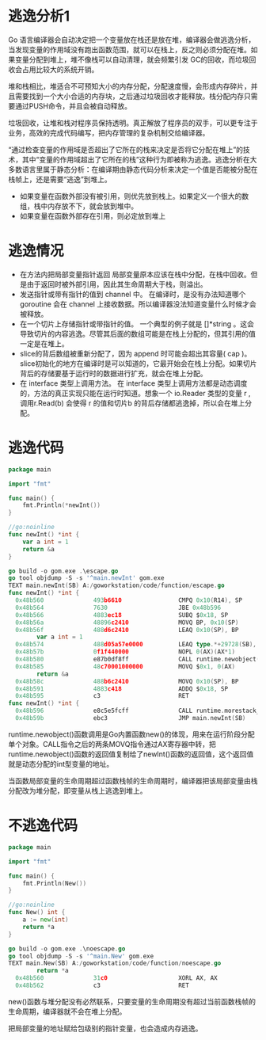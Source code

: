 # 逃逸分析1

Go 语言编译器会自动决定把一个变量放在栈还是放在堆，编译器会做逃逸分析，当发现变量的作用域没有跑出函数范围，就可以在栈上，反之则必须分配在堆。如果变量分配到堆上，堆不像栈可以自动清理，就会频繁引发 GC的回收，而垃圾回收会占用比较大的系统开销。

堆和栈相比，堆适合不可预知大小的内存分配，分配速度慢，会形成内存碎片，并且需要找到一个大小合适的内存块，之后通过垃圾回收才能释放。栈分配内存只需要通过PUSH命令，并且会被自动释放。

垃圾回收，让堆和栈对程序员保持透明。真正解放了程序员的双手，可以更专注于业务，高效的完成代码编写，把内存管理的复杂机制交给编译器。

“通过检查变量的作用域是否超出了它所在的栈来决定是否将它分配在堆上”的技术，其中“变量的作用域超出了它所在的栈”这种行为即被称为逃逸。逃逸分析在大多数语言里属于静态分析：在编译期由静态代码分析来决定一个值是否能被分配在栈帧上，还是需要“逃逸”到堆上。

- 如果变量在函数外部没有被引用，则优先放到栈上。如果定义一个很大的数组，栈中内存放不下，就会放到堆中。
- 如果变量在函数外部存在引用，则必定放到堆上

# 逃逸情况

- 在⽅法内把局部变量指针返回 局部变量原本应该在栈中分配，在栈中回收。但是由于返回时被外部引⽤，因此其⽣命周期⼤于栈，则溢出。
- 发送指针或带有指针的值到 channel 中。 在编译时，是没有办法知道哪个 goroutine 会在 channel 上接收数据。所以编译器没法知道变量什么时候才会被释放。
- 在⼀个切⽚上存储指针或带指针的值。 ⼀个典型的例⼦就是 []*string 。这会导致切⽚的内容逃逸。尽管其后⾯的数组可能是在栈上分配的，但其引⽤的值⼀定是在堆上。
- slice的背后数组被重新分配了，因为 append 时可能会超出其容量( cap )。 slice初始化的地⽅在编译时是可以知道的，它最开始会在栈上分配。如果切⽚背后的存储要基于运⾏时的数据进⾏扩充，就会在堆上分配。
- 在 interface 类型上调⽤⽅法。 在 interface 类型上调⽤⽅法都是动态调度的，⽅法的真正实现只能在运⾏时知道。想象⼀个 io.Reader 类型的变量 r , 调⽤r.Read(b) 会使得 r 的值和切⽚b 的背后存储都逃逸掉，所以会在堆上分配。

# 逃逸代码

```go
package main

import "fmt"

func main() {
	fmt.Println(*newInt())
}

//go:noinline
func newInt() *int {
	var a int = 1
	return &a
}

go build -o gom.exe .\escape.go
go tool objdump -S -s '^main.newInt' gom.exe
TEXT main.newInt(SB) A:/goworkstation/code/function/escape.go
func newInt() *int {
  0x48b560              493b6610                CMPQ 0x10(R14), SP
  0x48b564              7630                    JBE 0x48b596
  0x48b566              4883ec18                SUBQ $0x18, SP
  0x48b56a              48896c2410              MOVQ BP, 0x10(SP)
  0x48b56f              488d6c2410              LEAQ 0x10(SP), BP
        var a int = 1
  0x48b574              488d05a57e0000          LEAQ type.*+29728(SB), AX
  0x48b57b              0f1f440000              NOPL 0(AX)(AX*1)
  0x48b580              e87b0df8ff              CALL runtime.newobject(SB)
  0x48b585              48c70001000000          MOVQ $0x1, 0(AX)
        return &a
  0x48b58c              488b6c2410              MOVQ 0x10(SP), BP
  0x48b591              4883c418                ADDQ $0x18, SP
  0x48b595              c3                      RET
func newInt() *int {
  0x48b596              e8c5e5fcff              CALL runtime.morestack_noctxt.abi0(SB)
  0x48b59b              ebc3                    JMP main.newInt(SB)

```

runtime.newobject()函数调用是Go内置函数new()的体现，用来在运行阶段分配单个对象。CALL指令之后的两条MOVQ指令通过AX寄存器中转，把runtime.newobject()函数的返回值复制给了newInt()函数的返回值，这个返回值就是动态分配的int型变量的地址。

当函数局部变量的生命周期超过函数栈帧的生命周期时，编译器把该局部变量由栈分配改为堆分配，即变量从栈上逃逸到堆上。

# 不逃逸代码

```go
package main

import "fmt"

func main() {
	fmt.Println(New())
}

//go:noinline
func New() int {
	a := new(int)
	return *a
}

go build -o gom.exe .\noescape.go
go tool objdump -S -s '^main.New' gom.exe
TEXT main.New(SB) A:/goworkstation/code/function/noescape.go
        return *a                                           
  0x48b560              31c0                    XORL AX, AX 
  0x48b562              c3                      RET 
```

new()函数与堆分配没有必然联系，只要变量的生命周期没有超过当前函数栈帧的生命周期，编译器就不会在堆上分配。

把局部变量的地址赋给包级别的指针变量，也会造成内存逃逸。